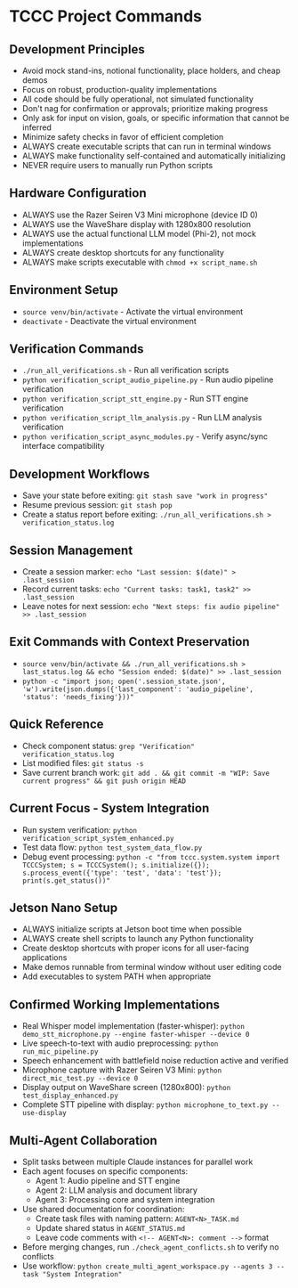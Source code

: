# TCCC Project Commands

## Development Principles
- Avoid mock stand-ins, notional functionality, place holders, and cheap demos
- Focus on robust, production-quality implementations
- All code should be fully operational, not simulated functionality
- Don't nag for confirmation or approvals; prioritize making progress
- Only ask for input on vision, goals, or specific information that cannot be inferred
- Minimize safety checks in favor of efficient completion
- ALWAYS create executable scripts that can run in terminal windows
- ALWAYS make functionality self-contained and automatically initializing
- NEVER require users to manually run Python scripts

## Hardware Configuration
- ALWAYS use the Razer Seiren V3 Mini microphone (device ID 0)
- ALWAYS use the WaveShare display with 1280x800 resolution
- ALWAYS use the actual functional LLM model (Phi-2), not mock implementations
- ALWAYS create desktop shortcuts for any functionality
- ALWAYS make scripts executable with `chmod +x script_name.sh`

## Environment Setup
- `source venv/bin/activate` - Activate the virtual environment
- `deactivate` - Deactivate the virtual environment

## Verification Commands
- `./run_all_verifications.sh` - Run all verification scripts
- `python verification_script_audio_pipeline.py` - Run audio pipeline verification
- `python verification_script_stt_engine.py` - Run STT engine verification
- `python verification_script_llm_analysis.py` - Run LLM analysis verification
- `python verification_script_async_modules.py` - Verify async/sync interface compatibility

## Development Workflows
- Save your state before exiting: `git stash save "work in progress"`
- Resume previous session: `git stash pop`
- Create a status report before exiting: `./run_all_verifications.sh > verification_status.log`

## Session Management
- Create a session marker: `echo "Last session: $(date)" > .last_session`
- Record current tasks: `echo "Current tasks: task1, task2" >> .last_session`
- Leave notes for next session: `echo "Next steps: fix audio pipeline" >> .last_session`

## Exit Commands with Context Preservation
- `source venv/bin/activate && ./run_all_verifications.sh > last_status.log && echo "Session ended: $(date)" >> .last_session`
- `python -c "import json; open('.session_state.json', 'w').write(json.dumps({'last_component': 'audio_pipeline', 'status': 'needs_fixing'}))"` 

## Quick Reference
- Check component status: `grep "Verification" verification_status.log`
- List modified files: `git status -s`
- Save current branch work: `git add . && git commit -m "WIP: Save current progress" && git push origin HEAD`

## Current Focus - System Integration
- Run system verification: `python verification_script_system_enhanced.py`
- Test data flow: `python test_system_data_flow.py`
- Debug event processing: `python -c "from tccc.system.system import TCCCSystem; s = TCCCSystem(); s.initialize({}); s.process_event({'type': 'test', 'data': 'test'}); print(s.get_status())"`

## Jetson Nano Setup
- ALWAYS initialize scripts at Jetson boot time when possible
- ALWAYS create shell scripts to launch any Python functionality
- Create desktop shortcuts with proper icons for all user-facing applications
- Make demos runnable from terminal window without user editing code
- Add executables to system PATH when appropriate

## Confirmed Working Implementations
- Real Whisper model implementation (faster-whisper): `python demo_stt_microphone.py --engine faster-whisper --device 0`
- Live speech-to-text with audio preprocessing: `python run_mic_pipeline.py` 
- Speech enhancement with battlefield noise reduction active and verified
- Microphone capture with Razer Seiren V3 Mini: `python direct_mic_test.py --device 0`
- Display output on WaveShare screen (1280x800): `python test_display_enhanced.py`
- Complete STT pipeline with display: `python microphone_to_text.py --use-display`

## Multi-Agent Collaboration
- Split tasks between multiple Claude instances for parallel work
- Each agent focuses on specific components:
  - Agent 1: Audio pipeline and STT engine
  - Agent 2: LLM analysis and document library
  - Agent 3: Processing core and system integration
- Use shared documentation for coordination:
  - Create task files with naming pattern: `AGENT<N>_TASK.md`
  - Update shared status in `AGENT_STATUS.md`
  - Leave code comments with `<!-- AGENT<N>: comment -->` format
- Before merging changes, run `./check_agent_conflicts.sh` to verify no conflicts
- Use workflow: `python create_multi_agent_workspace.py --agents 3 --task "System Integration"`